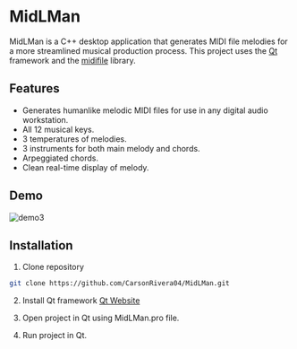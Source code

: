 
# MidLMan

MidLMan is a C++ desktop application that generates MIDI file melodies for a more streamlined musical production process. This project uses the [Qt](https://www.qt.io/) framework and the [midifile](https://github.com/craigsapp/midifile) library. 

## Features

- Generates humanlike melodic MIDI files for use in any digital audio workstation. 
- All 12 musical keys. 
- 3 temperatures of melodies. 
- 3 instruments for both main melody and chords. 
- Arpeggiated chords. 
- Clean real-time display of melody. 


## Demo
![demo3](https://github.com/CarsonRivera04/MidLMan/assets/160277432/db4ad116-d6fe-4a3f-99f5-b65a250910dd)



## Installation

1. Clone repository

```bash
git clone https://github.com/CarsonRivera04/MidLMan.git
```

2. Install Qt framework
[Qt Website](https://doc.qt.io/qt-6/get-and-install-qt.html)

3. Open project in Qt using MidLMan.pro file.

4. Run project in Qt.
